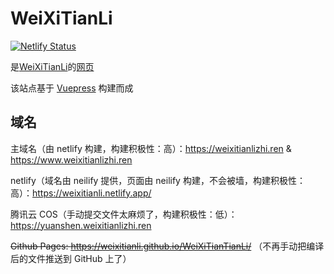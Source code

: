 # WeiXiTianLi

[![Netlify Status](https://api.netlify.com/api/v1/badges/0adbff58-79ac-491c-80db-4187c2be55a0/deploy-status)](https://app.netlify.com/sites/weixitianli/deploys)

是[WeiXiTianLi](https://github.com/WeiXiTianLi)的[网页](https://weixitianlizhi.ren)

该站点基于 [Vuepress](https://v2.vuepress.vuejs.org/zh/) 构建而成

## 域名

主域名（由 netlify 构建，构建积极性：高）：https://weixitianlizhi.ren & https://www.weixitianlizhi.ren

netlify（域名由 neilify 提供，页面由 neilify 构建，不会被墙，构建积极性：高）：https://weixitianli.netlify.app/

腾讯云 COS（手动提交文件太麻烦了，构建积极性：低）：https://yuanshen.weixitianlizhi.ren

~~Github Pages: https://weixitianli.github.io/WeiXiTianTianLi/~~ （不再手动把编译后的文件推送到 GitHub 上了）
